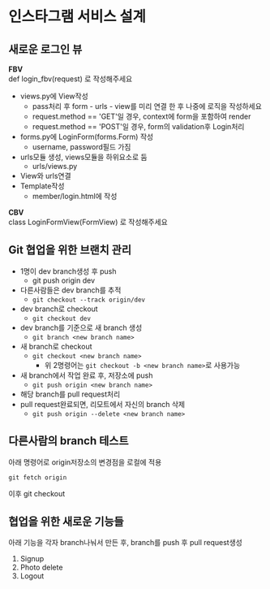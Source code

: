 # 인스타그램 서비스 설계

## 새로운 로그인 뷰

**FBV**  
def login_fbv(request) 로 작성해주세요

- views.py에 View작성
	- pass처리 후 form - urls - view를 미리 연결 한 후 나중에 로직을 작성하세요
	- request.method == 'GET'일 경우, context에 form을 포함하여 render
	- request.method == 'POST'일 경우, form의 validation후 Login처리
- forms.py에 LoginForm(forms.Form) 작성
	- username, password필드 가짐
- urls모듈 생성, views모듈을 하위요소로 둠
	- urls/views.py
- View와 urls연결
- Template작성
	- member/login.html에 작성

	
**CBV**  
class LoginFormView(FormView) 로  작성해주세요

## Git 협업을 위한 브랜치 관리

- 1명이 dev branch생성 후 push
	- git push origin dev
- 다른사람들은 dev branch를 추적
	- `git checkout --track origin/dev`
- dev branch로 checkout
	- `git checkout dev`
- dev branch를 기준으로 새 branch 생성
	- `git branch <new branch name>`
- 새 branch로 checkout
	- `git checkout <new branch name>`
		- 위 2명령어는 `git checkout -b <new branch name>`로 사용가능
- 새 branch에서 작업 완료 후, 저장소에 push
	- `git push origin <new branch name>`
- 해당 branch를 pull request처리
- pull request완료되면, 리모트에서 자신의 branch 삭제
	- `git push origin --delete <new branch name>`


## 다른사람의 branch 테스트

아래 명령어로 origin저장소의 변경점을 로컬에 적용

```
git fetch origin
```

이후 git checkout 

## 협업을 위한 새로운 기능들

아래 기능을 각자 branch나눠서 만든 후, branch를 push 후 pull request생성

1. Signup
2. Photo delete
3. Logout

